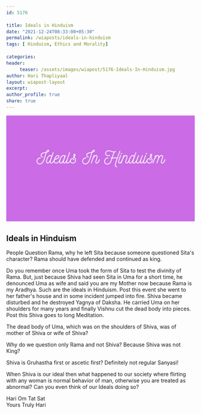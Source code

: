 ```yaml
--- 
id: 5176

title: Ideals in Hinduism
date: "2021-12-24T08:33:00+05:30"
permalink: /wiaposts/ideals-in-hinduism
tags: [ Hinduism, Ethics and Morality]    

categories: 
header:
     teaser: /assets/images/wiapost/5176-Ideals-In-Hinduism.jpg
author: Hari Thapliyaal 
layout: wiapost-layout 
excerpt:  
author_profile: true 
share: true 
---
```


![Ideals in Hinduism](/assets/images/wiapost/5176-Ideals-In-Hinduism.jpg)     
   
## Ideals in Hinduism   
   
People Question Rama, why he left Sita because someone questioned Sita's character? Rama should have defended and continued as king.    
    
Do you remember once Uma took the form of Sita to test the divinity of Rama. But, just because Shiva had seen Sita in Uma for a short time, he denounced Uma as wife and said you are my Mother now because Rama is my Aradhya. Such are the ideals in Hinduism. Post this event she went to her father's house and in some incident jumped into fire. Shiva became disturbed and he destroyed Yagnya of Daksha. He carried Uma on her shoulders for many years and finally Vishnu cut the dead body into pieces. Post this Shiva goes to long Meditation.     
    
The dead body of Uma, which was on the shoulders of Shiva, was of mother of Shiva or wife of Shiva?     
    
Why do we question only Rama and not Shiva? Because Shiva was not King?     
    
Shiva is Gruhastha first or ascetic first? Definitely not regular Sanyasi!     
    
When Shiva is our ideal then what happened to our society where flirting with any woman is normal behavior of man, otherwise you are treated as abnormal? Can you even think of our Ideals doing so?     
    
Hari Om Tat Sat     
Yours Truly Hari    
